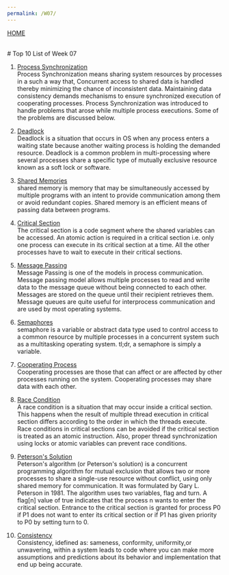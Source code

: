 ```yaml
---
permalink: /W07/
---
```

[HOME](../)

<br>
# Top 10 List of Week 07

1. [Process Synchronization](https://www.studytonight.com/operating-system/process-synchronization#)<br>
Process Synchronization means sharing system resources by processes in a such a way that, Concurrent access to
shared data is handled thereby minimizing the chance of inconsistent data. Maintaining data consistency demands
mechanisms to ensure synchronized execution of cooperating processes. Process Synchronization was introduced to
handle problems that arose while multiple process executions. Some of the problems are discussed below.

2. [Deadlock](https://www.guru99.com/deadlock-in-operating-system.html)<br>
Deadlock is a situation that occurs in OS when any process enters a waiting state because another waiting process
is holding the demanded resource. Deadlock is a common problem in multi-processing where several processes share
a specific type of mutually exclusive resource known as a soft lock or software.

3. [Shared Memories](https://en.wikipedia.org/wiki/Shared_memory)<br>
shared memory is memory that may be simultaneously accessed by multiple programs with an intent to provide
communication among them or avoid redundant copies. Shared memory is an efficient means of passing data between
programs.

4. [Critical Section](https://www.tutorialspoint.com/critical-section-problem)<br>
The critical section is a code segment where the shared variables can be accessed. An atomic action is required in
a critical section i.e. only one process can execute in its critical section at a time. All the other processes have
to wait to execute in their critical sections.

5. [Message Passing](https://www.tutorialspoint.com/message-passing-model-of-process-communication)<br>
Message Passing is one of the models in process communication. Message passing model allows multiple processes to
read and write data to the message queue without being connected to each other. Messages are stored on the queue
until their recipient retrieves them. Message queues are quite useful for interprocess communication and are used
by most operating systems.

6. [Semaphores](https://en.wikipedia.org/wiki/Semaphore_(programming))<br>
semaphore is a variable or abstract data type used to control access to a common resource by multiple processes in
a concurrent system such as a multitasking operating system. tl;dr, a semaphore is simply a variable.

7. [Cooperating Process](https://www.tutorialspoint.com/cooperating-process)<br>
Cooperating processes are those that can affect or are affected by other processes running on the system. Cooperating
processes may share data with each other.

8. [Race Condition](https://www.tutorialspoint.com/operating_system/os_processes.htm)<br>
A race condition is a situation that may occur inside a critical section. This happens when the result of multiple
thread execution in critical section differs according to the order in which the threads execute. Race conditions in
critical sections can be avoided if the critical section is treated as an atomic instruction. Also, proper thread
synchronization using locks or atomic variables can prevent race conditions.

9. [Peterson's Solution](https://en.wikipedia.org/wiki/Peterson%27s_algorithm)<br>
Peterson's algorithm (or Peterson's solution) is a concurrent programming algorithm for mutual exclusion that allows
two or more processes to share a single-use resource without conflict, using only shared memory for communication. It
was formulated by Gary L. Peterson in 1981. The algorithm uses two variables, flag and turn. A flag[n] value of true
indicates that the process n wants to enter the critical section. Entrance to the critical section is granted for
process P0 if P1 does not want to enter its critical section or if P1 has given priority to P0 by setting turn to 0.

10. [Consistency](https://www.tutorialspoint.com/operating_system/os_processes.htm)<br>
Consistency, idefined as: sameness, conformity, uniformity,or unwavering, within a system leads to code where you can
make more assumptions and predictions about its behavior and implementation that end up being accurate.

